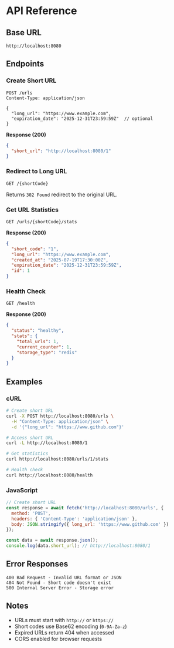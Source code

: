 # API Reference

## Base URL
```
http://localhost:8080
```

## Endpoints

### Create Short URL
```http
POST /urls
Content-Type: application/json

{
  "long_url": "https://www.example.com",
  "expiration_date": "2025-12-31T23:59:59Z"  // optional
}
```

**Response (200)**
```json
{
  "short_url": "http://localhost:8080/1"
}
```

### Redirect to Long URL
```http
GET /{shortCode}
```
Returns `302 Found` redirect to the original URL.

### Get URL Statistics  
```http
GET /urls/{shortCode}/stats
```

**Response (200)**
```json
{
  "short_code": "1",
  "long_url": "https://www.example.com",
  "created_at": "2025-07-19T17:30:00Z",
  "expiration_date": "2025-12-31T23:59:59Z",
  "id": 1
}
```

### Health Check
```http
GET /health
```

**Response (200)**
```json
{
  "status": "healthy",
  "stats": {
    "total_urls": 1,
    "current_counter": 1,
    "storage_type": "redis"
  }
}
```

## Examples

### cURL
```bash
# Create short URL
curl -X POST http://localhost:8080/urls \
  -H "Content-Type: application/json" \
  -d '{"long_url": "https://www.github.com"}'

# Access short URL
curl -L http://localhost:8080/1

# Get statistics
curl http://localhost:8080/urls/1/stats

# Health check
curl http://localhost:8080/health
```

### JavaScript
```javascript
// Create short URL
const response = await fetch('http://localhost:8080/urls', {
  method: 'POST',
  headers: { 'Content-Type': 'application/json' },
  body: JSON.stringify({ long_url: 'https://www.github.com' })
});

const data = await response.json();
console.log(data.short_url); // http://localhost:8080/1
```

## Error Responses

```http
400 Bad Request - Invalid URL format or JSON
404 Not Found - Short code doesn't exist  
500 Internal Server Error - Storage error
```

## Notes

- URLs must start with `http://` or `https://`
- Short codes use Base62 encoding (`0-9A-Za-z`)
- Expired URLs return 404 when accessed
- CORS enabled for browser requests 
